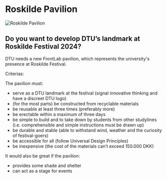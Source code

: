 # Roskilde Pavilion
![Roskilde Pavilion](https://github.com/timmcginley/Agile-Prototyping/assets/1415855/1fc53437-1382-44b7-bc6a-4cc9a5f329ae)

## Do you want to develop DTU’s landmark at Roskilde Festival 2024?

DTU needs a new FrontLab pavilion, which represents the university's presence at Roskilde Festival.

Criterias: 

The pavilion must:
* serve as a DTU landmark at the festival (signal innovative thinking and have a discreet DTU logo)
* (for the most parts) be constructed from recyclable materials
* be reusable at least three times (preferably more)
* be erectable within a maximum of three days
* be simple to build and to take down by students from other studylines (i.e. comprehensible and simple instructions must be drawn up)
* be durable and stable (able to withstand wind, weather and the curiosity of festival-goers)
* be accessible for all (follow Universal Design Principles)
* be inexpensive (the cost of the materials can’t exceed 150.000 DKK)

It would also be great if the pavilion:
* provides some shade and shelter
* can act as a stage for events
